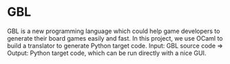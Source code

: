# GBL
GBL is a new programming language which could help game developers to generate their board games easily and fast.
In this project, we use OCaml to build a translator to generate Python target code. 
Input: GBL source code => Output: Python target code, which can be run directly with a nice GUI.

